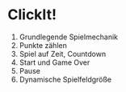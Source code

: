 # ClickIt!

1. Grundlegende Spielmechanik
2. Punkte zählen
3. Spiel auf Zeit, Countdown
4. Start und Game Over
5. Pause
6. Dynamische Spielfeldgröße